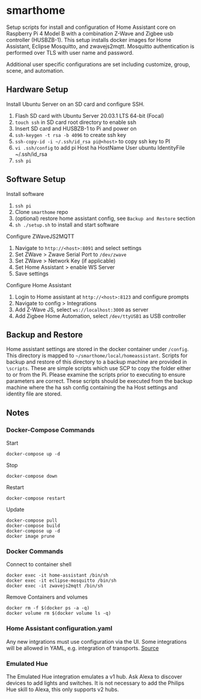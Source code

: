 # smarthome

Setup scripts for install and configuration of Home Assistant core on
Raspberry Pi 4 Model B with a combination Z-Wave and Zigbee usb controller
(HUSBZB-1). This setup installs docker images for Home Assistant, Eclipse
Mosquitto, and zwavejs2mqtt. Mosquitto authentication is performed over TLS with
user name and password.

Additional user specific configurations are set including customize, group,
scene, and automation.

## Hardware Setup

Install Ubuntu Server on an SD card and configure SSH.

 1. Flash SD card with Ubuntu Server 20.03.1 LTS 64-bit (Focal)
 2. `touch ssh` in SD card root directory to enable ssh
 3. Insert SD card and HUSBZB-1 to Pi and power on
 4. `ssh-keygen -t rsa -b 4096` to create ssh key 
 5. `ssh-copy-id -i ~/.ssh/id_rsa pi@<host>` to copy ssh key to PI
 6. `vi .ssh/config` to add pi
    Host ha
        HostName <host>
        User ubuntu
        IdentityFile ~/.ssh/id_rsa
 7. `ssh pi`

## Software Setup

Install software

 1. `ssh pi`
 2. Clone `smarthome` repo
 3. (optional) restore home assistant config, see `Backup and Restore` section
 4. `sh ./setup.sh` to install and start software

Configure ZWaveJS2MQTT
 1. Navigate to `http://<host>:8091` and select settings
 2. Set ZWave > Zwave Serial Port to `/dev/zwave`
 3. Set ZWave > Network Key (if applicable)
 4. Set Home Assistant > enable WS Server
 5. Save settings 

Configure Home Assistant
 1. Login to Home assistant at `http://<host>:8123` and configure prompts
 2. Navigate to config > Integrations
 3. Add Z-Wave JS, select `ws://localhost:3000` as server
 4. Add Zigbee Home Automation, select `/dev/ttyUSB1` as USB controller
 
## Backup and Restore

Home assistant settings are stored in the docker container under `/config`. This
directory is mapped to `~/smarthome/local/homeassistant`. Scripts for backup and 
restore of this directory to a backup machine are provided in `\scripts`. These
are simple scripts which use SCP to copy the folder either to or from the Pi.
Please examine the scripts prior to executing to ensure parameters are correct.
These scripts should be executed from the backup machine where the ha ssh config 
containing the ha Host settings and identity file are stored.

## Notes

### Docker-Compose Commands 

Start

    docker-compose up -d

Stop

    docker-compose down

Restart

    docker-compose restart

Update

    docker-compose pull
    docker-compose build
    docker-compose up -d
    docker image prune

### Docker Commands

Connect to container shell

    docker exec -it home-assistant /bin/sh
    docker exec -it eclipse-mosquitto /bin/sh
    docker exec -it zwavejs2mqtt /bin/sh

Remove Containers and volumes

    docker rm -f $(docker ps -a -q)
    docker volume rm $(docker volume ls -q)

### Home Assistant configuration.yaml

Any new intgrations must use configuration via the UI. Some integrations will
be allowed in YAML, e.g. integration of transports.
[Source](https://www.home-assistant.io/blog/2020/04/14/the-future-of-yaml/)

### Emulated Hue
The Emulated Hue integration emulates a v1 hub. Ask Alexa to discover devices 
to add lights and switches. It is not necessary to add the Philips Hue skill to
Alexa, this only supports v2 hubs.
